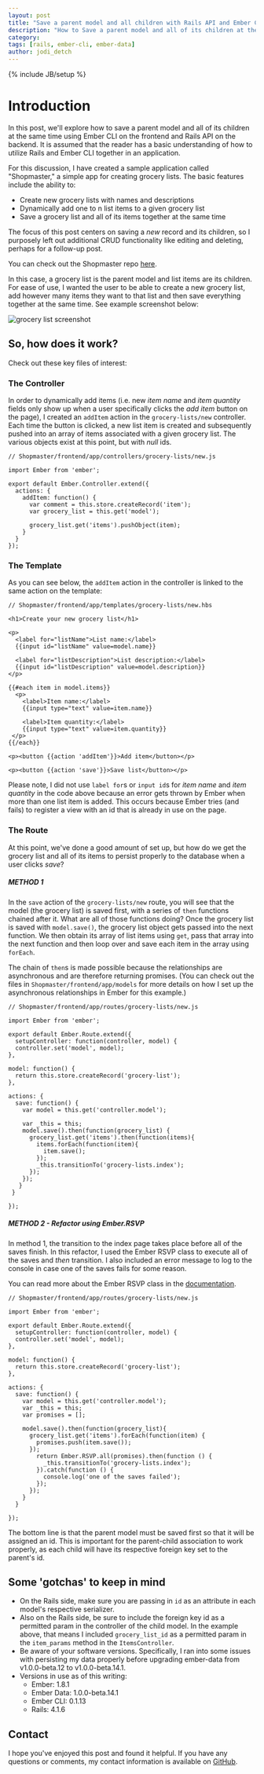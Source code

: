 ```yaml
---
layout: post
title: "Save a parent model and all children with Rails API and Ember CLI"
description: "How to Save a parent model and all of its children at the same time with Rails API and Ember CLI"
category:
tags: [rails, ember-cli, ember-data]
author: jodi_detch
---
```

{% include JB/setup %}

# Introduction

In this post, we'll explore how to save a parent model and all of its children at the same time using Ember CLI on the frontend and Rails API on the backend. It is assumed that the reader has a basic understanding of how to utilize Rails and Ember CLI together in an application.

For this discussion, I have created a sample application called "Shopmaster," a simple app for creating grocery lists. The basic features include the ability to:
 
* Create new grocery lists with names and descriptions
* Dynamically add one to n list items to a given grocery list
* Save a grocery list and all of its items together at the same time 

The focus of this post centers on saving a *new* record and its children, so I purposely left out additional CRUD functionality like editing and deleting, perhaps for a follow-up post.

You can check out the Shopmaster repo [here](https://github.com/jdetch/Shopmaster).

In this case, a grocery list is the parent model and list items are its children. For ease of use, I wanted the user to be able to create a new grocery list, add however many items they want to that list and then save everything together at the same time. See example screenshot below:

<img src="http://i.imgur.com/awZupYJ.png" alt="grocery list screenshot"> 

## So, how does it work?

Check out these key files of interest:

### The Controller

In order to dynamically add items (i.e. new *item name* and *item quantity* fields only show up when a user specifically clicks the *add item* button on the page), I created an `addItem` action in the `grocery-lists/new` controller. Each time the button is clicked, a new list item is created and subsequently pushed into an array of items associated with a given grocery list. The various objects exist at this point, but with *null* ids.

    // Shopmaster/frontend/app/controllers/grocery-lists/new.js
  
    import Ember from 'ember';

    export default Ember.Controller.extend({
      actions: {
        addItem: function() {
          var comment = this.store.createRecord('item');
          var grocery_list = this.get('model');
      
          grocery_list.get('items').pushObject(item);              
        }
      }
    });

### The Template  
  
As you can see below, the `addItem` action in the controller is linked to the same action on the template:

    // Shopmaster/frontend/app/templates/grocery-lists/new.hbs
    
    <h1>Create your new grocery list</h1>

    <p>
      <label for="listName">List name:</label> 
      {{input id="listName" value=model.name}}

      <label for="listDescription">List description:</label>
      {{input id="listDescription" value=model.description}}
    </p>

    {{#each item in model.items}}
      <p>
        <label>Item name:</label> 
        {{input type="text" value=item.name}}

        <label>Item quantity:</label> 
        {{input type="text" value=item.quantity}}
     </p>
    {{/each}}

    <p><button {{action 'addItem'}}>Add item</button></p>

    <p><button {{action 'save'}}>Save list</button></p>

Please note, I did not use `label for`s or `input id`s for *item name* and *item quantity* in the code above because an error gets thrown by Ember when more than one list item is added. This occurs because Ember tries (and fails) to register a view with an id that is already in use on the page.

### The Route

At this point, we've done a good amount of set up, but how do we get the grocery list and all of its items to persist properly to the database when a user clicks *save*?

##### METHOD 1 

In the `save` action of the `grocery-lists/new` route, you will see that the model (the grocery list) is saved first, with a series of `then` functions chained after it. What are all of those functions doing? Once the grocery list is saved with `model.save()`, the grocery list object gets passed into the next function. We then obtain its array of list items using `get`, pass that array into the next function and then loop over and save each item in the array using `forEach`.

The chain of `then`s is made possible because the relationships are asynchronous and are therefore returning promises. (You can check out the files in `Shopmaster/frontend/app/models` for more details on how I set up the asynchronous relationships in Ember for this example.) 

    // Shopmaster/frontend/app/routes/grocery-lists/new.js
    
    import Ember from 'ember';

    export default Ember.Route.extend({
      setupController: function(controller, model) {
      controller.set('model', model);
    },

    model: function() {
      return this.store.createRecord('grocery-list');
    },

    actions: {
      save: function() {
        var model = this.get('controller.model');

        var _this = this;
        model.save().then(function(grocery_list) {
          grocery_list.get('items').then(function(items){
            items.forEach(function(item){
              item.save();
            });
            _this.transitionTo('grocery-lists.index');
          });
        });
       }
     }

    });
    
##### METHOD 2 - Refactor using Ember.RSVP

In method 1, the transition to the index page takes place before all of the saves finish. In this refactor, I used the Ember RSVP class to execute all of the saves and *then* transition. I also included an error message to log to the console in case one of the saves fails for some reason.

You can read more about the Ember RSVP class in the [documentation](http://emberjs.com/api/classes/RSVP.html).
  
    // Shopmaster/frontend/app/routes/grocery-lists/new.js
  
    import Ember from 'ember';

    export default Ember.Route.extend({
      setupController: function(controller, model) {
      controller.set('model', model);
    },

    model: function() {
      return this.store.createRecord('grocery-list');
    },

    actions: {
      save: function() {
        var model = this.get('controller.model');
        var _this = this;
        var promises = [];

        model.save().then(function(grocery_list){
          grocery_list.get('items').forEach(function(item) {
            promises.push(item.save());
          });
            return Ember.RSVP.all(promises).then(function () {
              _this.transitionTo('grocery-lists.index');
            }).catch(function () {
              console.log('one of the saves failed');
            });
          });
        }
      }

    });    
    
The bottom line is that the parent model must be saved first so that it will be assigned an id. This is important for the parent-child association to work properly, as each child will have its respective foreign key set to the parent's id.       
    
## Some 'gotchas' to keep in mind

* On the Rails side, make sure you are passing in `id` as an attribute in each model's respective serializer. 
* Also on the Rails side, be sure to include the foreign key id as a permitted param in the controller of the child model. In the example above, that means I included `grocery_list_id` as a permitted param in the `item_params` method in the `ItemsController`.
* Be aware of your software versions. Specifically, I ran into some issues with persisting my data properly before upgrading ember-data from v1.0.0-beta.12 to v1.0.0-beta.14.1.
* Versions in use as of this writing:
  * Ember: 1.8.1
  * Ember Data: 1.0.0-beta.14.1  
  * Ember CLI: 0.1.13
  * Rails: 4.1.6

## Contact

I hope you've enjoyed this post and found it helpful. If you have any questions or comments, my contact information is available on [GitHub](http://github.com/jdetch).




